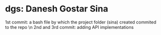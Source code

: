 # dgs: Danesh Gostar Sina
1st commit: a bash file by which the project folder (sina) created commited to the repo \n 
2nd and 3rd commit: adding API  implementations 
